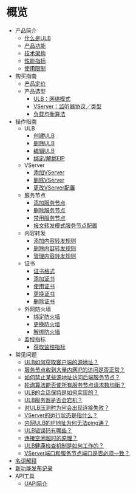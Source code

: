 # 概览

* 产品简介
    * [什么是ULB](network/ulb/intro/whatisulb)
    * [产品功能](network/ulb/intro/function)
    * [技术架构](network/ulb/intro/architecture)
    * [性能指标](network/ulb/intro/performance)
    * [使用限制](network/ulb/intro/limit)
* 购买指南
    * [产品定价](network/ulb/fast/price)
    * 产品选型
        * [ULB：网络模式](network/ulb/fast/createulb/networktype)
        * [VServer：监听器协议／类型](network/ulb/fast/createulb/vservertype)
        * [负载均衡算法](network/ulb/fast/createulb/algorithm)
* 操作指南
    * ULB
        * [创建ULB](network/ulb/guide/ulb/createulb)
        * [删除ULB](network/ulb/guide/ulb/deleteulb)
        * [编辑ULB](network/ulb/guide/ulb/editulb)
        * [绑定/解绑EIP](network/ulb/guide/ulb/eip)
    * VServer
        * [添加VServer](network/ulb/guide/vserver/createvserver)
        * [删除VServer](network/ulb/guide/vserver/deletevserver)
        * [更改VServer配置](network/ulb/guide/vserver/editvserver)
    * 服务节点
        * [添加服务节点](network/ulb/guide/realserver/addrealserver)
        * [删除服务节点](network/ulb/guide/realserver/deleterealserver)
        * [禁用服务节点](network/ulb/guide/realserver/disablerealserver)
        * [报文转发模式服务节点配置](network/ulb/guide/realserver/editrealserver)
    * 内容转发
        * [添加内容转发规则](network/ulb/guide/forwardpolicy/addrule)
        * [删除内容转发规则](network/ulb/guide/forwardpolicy/deleterule)
        * [管理内容转发规则](network/ulb/guide/forwardpolicy/editrule)
    * 证书
        * [证书格式](network/ulb/guide/certificate/certificateformat)
        * [添加证书](network/ulb/guide/certificate/addcertificate)
        * [使用证书](network/ulb/guide/certificate/use)
        * [更换证书](network/ulb/guide/certificate/replacecertificate)
        * [删除证书](network/ulb/guide/certificate/deletecertificate)
    * 外网防火墙
        * [绑定防火墙](network/ulb/guide/firewall/bindfirewall)
        * [更换防火墙](network/ulb/guide/firewall/updatefirewall)
        * [解绑防火墙](network/ulb/guide/firewall/unbindfirewall)
    * 监控指标
        * [获取监控指标](network/ulb/guide/ulbmonitor/getmonitoring)
* 常见问题
    * [ULB如何获取客户端的源地址？](network/ulb/faq/sourceip)
    * [服务节点收到大量内网IP的访问是否正常？](network/ulb/faq/intranetip)
    * [如何禁止某些源地址访问后端服务节点？](network/ulb/faq/firewall)
    * [轮询算法能否使所有服务节点请求数均衡？](network/ulb/faq/pollingalgorithm)
    * [ULB的会话保持是如何实现的？](network/ulb/faq/session)
    * [ULB服务器是否会宕机？](network/ulb/faq/ulbserver)
    * [对ULB压测时为何会出现连接失败？](network/ulb/faq/pressuretest)
    * [VServer的运行状态是指什么？](network/ulb/faq/vserverstatus)
    * [内网ULB的IP地址为何无法ping通？](network/ulb/faq/ping)
    * [ULB错误码有哪些？](network/ulb/faq/errorcode)
    * [连接空闲超时的原理？](network/ulb/faq/idletimeout)
    * [ULB健康检查机制是如何工作的？](network/ulb/faq/ulbhealthcheck)
    * [VServer端口和服务节点端口是否必须一致？](network/ulb/faq/vserverport)
* [名词解释](network/ulb/glossary)
* [新功能发布记录](network/ulb/newfunctions)    
* API工具
    * [UAPI简介](network/ulb/api/uapi)  
    

        

        
